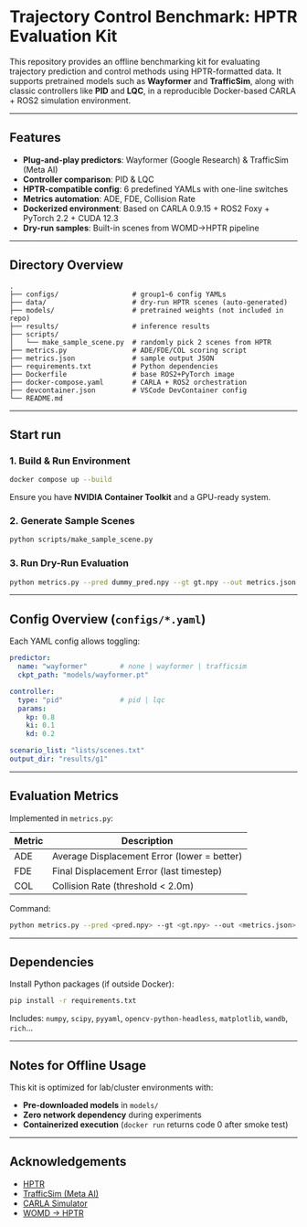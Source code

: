 # Trajectory Control Benchmark: HPTR Evaluation Kit

This repository provides an offline benchmarking kit for evaluating trajectory prediction and control methods using HPTR-formatted data. It supports pretrained models such as **Wayformer** and **TrafficSim**, along with classic controllers like **PID** and **LQC**, in a reproducible Docker-based CARLA + ROS2 simulation environment.

---

## Features

- **Plug-and-play predictors**: Wayformer (Google Research) & TrafficSim (Meta AI)
- **Controller comparison**: PID & LQC
- **HPTR-compatible config**: 6 predefined YAMLs with one-line switches
- **Metrics automation**: ADE, FDE, Collision Rate
- **Dockerized environment**: Based on CARLA 0.9.15 + ROS2 Foxy + PyTorch 2.2 + CUDA 12.3
- **Dry-run samples**: Built-in scenes from WOMD→HPTR pipeline

---

## Directory Overview

```
.
├── configs/                  # group1~6 config YAMLs
├── data/                     # dry-run HPTR scenes (auto-generated)
├── models/                   # pretrained weights (not included in repo)
├── results/                  # inference results
├── scripts/
│   └── make_sample_scene.py  # randomly pick 2 scenes from HPTR
├── metrics.py                # ADE/FDE/COL scoring script
├── metrics.json              # sample output JSON
├── requirements.txt          # Python dependencies
├── Dockerfile                # base ROS2+PyTorch image
├── docker-compose.yaml       # CARLA + ROS2 orchestration
├── devcontainer.json         # VSCode DevContainer config
└── README.md
```

---

## Start run

### 1. Build & Run Environment

```bash
docker compose up --build
```

Ensure you have **NVIDIA Container Toolkit** and a GPU-ready system.

### 2. Generate Sample Scenes

```bash
python scripts/make_sample_scene.py
```

### 3. Run Dry-Run Evaluation

```bash
python metrics.py --pred dummy_pred.npy --gt gt.npy --out metrics.json
```

---

## Config Overview (`configs/*.yaml`)

Each YAML config allows toggling:

```yaml
predictor:
  name: "wayformer"        # none | wayformer | trafficsim
  ckpt_path: "models/wayformer.pt"

controller:
  type: "pid"              # pid | lqc
  params:
    kp: 0.8
    ki: 0.1
    kd: 0.2

scenario_list: "lists/scenes.txt"
output_dir: "results/g1"
```

---

## Evaluation Metrics

Implemented in `metrics.py`:

| Metric | Description                                |
|--------|--------------------------------------------|
| ADE    | Average Displacement Error (lower = better)|
| FDE    | Final Displacement Error (last timestep)   |
| COL    | Collision Rate (threshold < 2.0m)          |

Command:

```bash
python metrics.py --pred <pred.npy> --gt <gt.npy> --out <metrics.json>
```
---

## Dependencies

Install Python packages (if outside Docker):

```bash
pip install -r requirements.txt
```

Includes: `numpy`, `scipy`, `pyyaml`, `opencv-python-headless`, `matplotlib`, `wandb`, `rich`...

---

## Notes for Offline Usage

This kit is optimized for lab/cluster environments with:
- **Pre-downloaded models** in `models/`
- **Zero network dependency** during experiments
- **Containerized execution** (`docker run` returns code 0 after smoke test)

---

## Acknowledgements

- [HPTR](https://zhejz.github.io/hptr)
- [TrafficSim (Meta AI)](https://github.com/facebookresearch/traffic-gen)
- [CARLA Simulator](https://carla.org/)
- [WOMD → HPTR](https://huggingface.co/datasets/utias-driving/driving-dojo)
